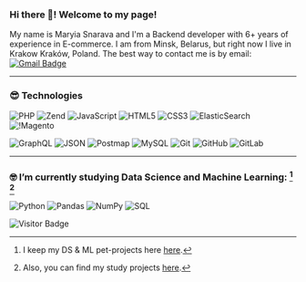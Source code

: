 ### Hi there 👋! Welcome to my page!
My name is Maryia Snarava and I'm a Backend developer with 6+ years of experience in E-commerce. I am from Minsk, Belarus, but right now I live in Krakow Kraków, Poland. The best way to contact me is by email: [![Gmail Badge](https://img.shields.io/badge/-snaravam@gmail.com-c14438?style=flat-square&logo=Gmail&logoColor=white&link=mailto:snaravam@gmail.com)](mailto:snaravam@gmail.com)
__________________________________________
### :sunglasses: **Technologies**
![PHP](https://img.shields.io/badge/-Php-white?style=flat-square&logo=php)
![Zend](https://img.shields.io/badge/-Zend-black?style=flat-square&logo=zend)
![JavaScript](https://img.shields.io/badge/-JavaScript-black?style=flat-square&logo=javascript)
![HTML5](https://img.shields.io/badge/-HTML5-E34F26?style=flat-square&logo=html5&logoColor=white)
![CSS3](https://img.shields.io/badge/-CSS3-1572B6?style=flat-square&logo=css3)
![ElasticSearch](https://img.shields.io/badge/-ElasticSearch-005571?style=flat-square&logo=elasticsearch)
![!Magento](https://img.shields.io/badge/-Magento-black?style=flat-square&logo=magento)

![GraphQL](https://img.shields.io/badge/-GraphQL-E10098?style=flat-square&logo=graphql)
![JSON](https://img.shields.io/badge/-Json-black?style=flat-square&logo=Json)
![Postmap](https://img.shields.io/badge/-Postman-FCA121?style=flat-square&logo=postman)
![MySQL](https://img.shields.io/badge/-MySQL-black?style=flat-square&logo=mysql)
![Git](https://img.shields.io/badge/-Git-black?style=flat-square&logo=git)
![GitHub](https://img.shields.io/badge/-GitHub-181717?style=flat-square&logo=github)
![GitLab](https://img.shields.io/badge/-GitLab-FCA121?style=flat-square&logo=gitlab)
__________________________________________
### :nerd_face: **I’m currently studying Data Science and Machine Learning:** [^1] [^2]

![Python](https://img.shields.io/badge/-Python-black?style=flat-square&logo=Python)
![Pandas](https://img.shields.io/badge/-Pandas-black?style=flat-square&logo=pandas)
![NumPy](https://img.shields.io/badge/-NumPy-black?style=flat-square&logo=numpy)
![SQL](https://img.shields.io/badge/-SQL-black?style=flat-square&logo=sql)
[^1]: I keep my DS & ML pet-projects here [here](https://github.com/maria-snarava/portfolio-ml).
[^2]: Also, you can find my study projects [here](https://github.com/maria-snarava/machine-learning-study).


![Visitor Badge](https://visitor-badge.laobi.icu/badge?page_id=maria-snarava.maria-snarava)
